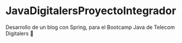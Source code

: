 # JavaDigitalersProyectoIntegrador
Desarrollo de un blog con Spring, para el Bootcamp Java de Telecom Digitalers 🚀

